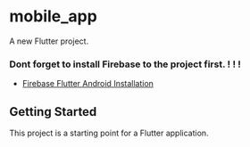 # mobile_app

A new Flutter project.

### Dont forget to install Firebase to the project first. ! ! !
- [Firebase Flutter Android Installation](https://firebase.google.com/docs/flutter/setup?platform=android)

## Getting Started

This project is a starting point for a Flutter application.
